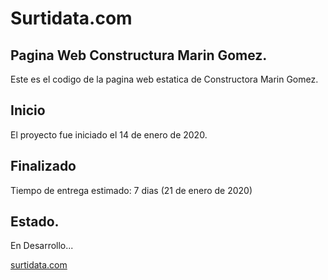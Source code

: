 # Surtidata.com

## Pagina Web Constructura Marin Gomez.

Este es el codigo de la pagina web estatica de Constructora Marin Gomez.

## Inicio

El proyecto fue iniciado el 14 de enero de 2020.

## Finalizado

Tiempo de entrega estimado: 7 dias (21 de enero de 2020)

## Estado.

En Desarrollo...

[surtidata.com](https://surtidata.com)
